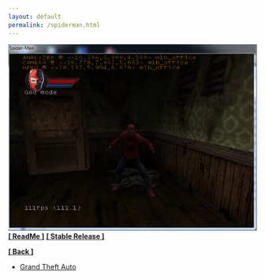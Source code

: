 ```yaml
---
layout: default
permalink: /spiderman.html
---
```

![Screenshot](https://raw.githubusercontent.com/unknownproject/unknownproject.github.io/master/assets/images/smtm.png)
**[[ ReadMe ]](https://raw.githubusercontent.com/unknownproject/SpiderMan/master/ReadMe.txt)**
**[[ Stable Release ]](https://github.com/unknownproject/SpiderMan/blob/master/TheMovie/SpiderMan_dbg.zip)**




**[[ Back ]](./)**
<ul class="nav nav-tabs nav-justified panel panel-default panel-transparent" id="PageTabs" role="tablist">
        <li class="nav-item active">
          <a class="nav-link active" href="#faq" data-toggle="tab">Grand Theft Auto</a>
        </li>
<div class="tab-content">
      <div class="tab-pane active" id="faq">
</div></div>